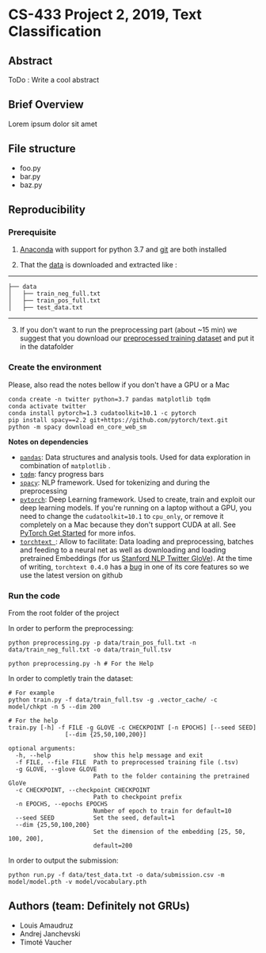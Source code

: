 # CS-433 Project 2, 2019, Text Classification
## Abstract

ToDo : Write a cool abstract

## Brief Overview

Lorem ipsum dolor sit amet 

## File structure

- foo.py
- bar.py
- baz.py

## Reproducibility

### Prerequisite
1. [Anaconda](https://www.anaconda.com/distribution/) with support for python 3.7 and [git](https://git-scm.com/downloads) are both installed

2. That the [data](https://www.aicrowd.com/challenges/epfl-ml-text-classification-2019/dataset_files) is downloaded and extracted like :
------------

    ├── data
    │   ├── train_neg_full.txt
    │   ├── train_pos_full.txt
    │   ├── test_data.txt

--------

3. If you don't want to run the preprocessing part (about ~15 min) we suggest that you download our [preprocessed training dataset]() and put it in the datafolder

### Create the environment

Please, also read the notes bellow if you don't have a GPU or a Mac

```shell
conda create -n twitter python=3.7 pandas matplotlib tqdm
conda activate twitter
conda install pytorch=1.3 cudatoolkit=10.1 -c pytorch
pip install spacy==2.2 git+https://github.com/pytorch/text.git
python -m spacy download en_core_web_sm
```

**Notes on dependencies**

- [`pandas`]( https://pandas.pydata.org/ ):  Data structures and analysis tools. Used for data exploration in combination of `matplotlib` .
- [`tqdm`](https://tqdm.github.io/): fancy progress bars
- [`spacy`]( https://spacy.io/ ): NLP framework. Used for tokenizing and during the preprocessing
- [`pytorch`]( https://pytorch.org/ ): Deep Learning framework. Used to create, train and exploit our deep learning models. If you're running on a laptop without a GPU, you need to change the `cudatoolkit=10.1` to `cpu_only`, or remove it completely on a Mac because they don't support CUDA at all. See [PyTorch Get Started]( https://pytorch.org/get-started/locally/ ) for more infos.
- [`torchtext `]( https://pytorch.org/text/index.html ): Allow to facilitate: Data loading and preprocessing, batches and feeding to a neural net as well as downloading and loading pretrained Embeddings (for us [Stanford NLP Twitter GloVe]( https://nlp.stanford.edu/projects/glove/ )). At the time of writing, `torchtext 0.4.0` has a [bug]( https://github.com/pytorch/text/pull/584 ) in one of its core features so we use the latest version on github

### Run the code

From the root folder of the project

In order to perform the preprocessing:
```shell
python preprocessing.py -p data/train_pos_full.txt -n data/train_neg_full.txt -o data/train_full.tsv

python preprocessing.py -h # For the Help
```

In order to completly train the dataset:
```shell
# For example
python train.py -f data/train_full.tsv -g .vector_cache/ -c model/chkpt -n 5 --dim 200

# For the help
train.py [-h] -f FILE -g GLOVE -c CHECKPOINT [-n EPOCHS] [--seed SEED]
                [--dim {25,50,100,200}]

optional arguments:
  -h, --help            show this help message and exit
  -f FILE, --file FILE  Path to preprocessed training file (.tsv)
  -g GLOVE, --glove GLOVE
                        Path to the folder containing the pretrained GloVe
  -c CHECKPOINT, --checkpoint CHECKPOINT
                        Path to checkpoint prefix
  -n EPOCHS, --epochs EPOCHS
                        Number of epoch to train for default=10
  --seed SEED           Set the seed, default=1
  --dim {25,50,100,200}
                        Set the dimension of the embedding [25, 50, 100, 200],
                        default=200
```

In order to output the submission:
```shell
python run.py -f data/test_data.txt -o data/submission.csv -m model/model.pth -v model/vocabulary.pth
```

## Authors (team: Definitely not GRUs)

- Louis Amaudruz
- Andrej Janchevski
- Timoté Vaucher